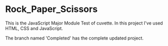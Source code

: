 # Rock_Paper_Scissors
This is the JavaScript Major Module Test of cuvette. In this project I've used HTML, CSS and JavaScript.

The branch named 'Completed' has the complete updated project.
